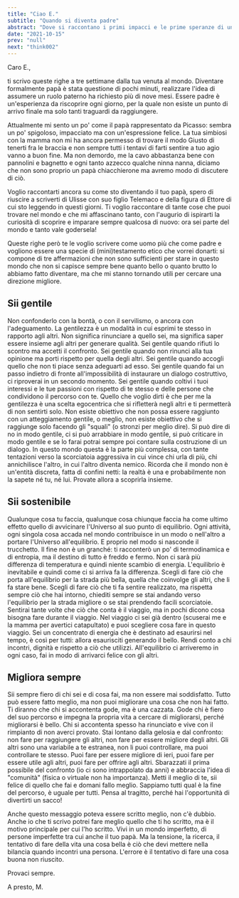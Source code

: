 ```yaml
---
title: "Ciao E."
subtitle: "Quando si diventa padre"
abstract: "Dove si raccontano i primi impacci e le prime speranze di un neo papà."
date: "2021-10-15"
prev: "null"
next: "think002"
---
```


Caro E.,

ti scrivo queste righe a tre settimane dalla tua venuta al mondo.
Diventare formalmente papà è stata questione di pochi minuti, realizzare l'idea di assumere un ruolo paterno ha richiesto più di nove mesi.
Essere padre è un'esperienza da riscoprire ogni giorno, per la quale non esiste un punto di arrivo finale ma solo tanti traguardi da raggiungere.

Attualmente mi sento un po' come il papà rappresentato da Picasso: sembra un po' spigoloso, impacciato ma con un'espressione felice. La tua simbiosi
con la mamma non mi ha ancora permesso di trovare il modo Giusto di tenerti fra le braccia e non sempre tutti i tentavi di farti sentire a tuo agio vanno a buon fine. Ma non demordo, me la cavo abbastanza bene con pannolini e bagnetto e ogni tanto azzecco qualche ninna nanna, diciamo che non sono proprio un papà chiacchierone ma avremo modo di discutere di ciò.

Voglio raccontarti ancora su come sto diventando il tuo papà, spero di riuscire a scriverti di Ulisse con suo figlio Telemaco e della figura di Ettore di cui sto leggendo in questi giorni. Ti voglio raccontare di tante cose che puoi trovare nel mondo e che mi affascinano tanto, con l'augurio di ispirarti la curiosità di scoprire e imparare sempre qualcosa di nuovo: ora sei parte del mondo e tanto vale godersela!

Queste righe però te le voglio scrivere come uomo più che come padre e vogliono essere una specie di (mini)testamento etico che vorrei donarti: si compone di tre 
affermazioni che non sono sufficienti per stare in questo mondo che non si capisce sempre bene quanto bello o quanto brutto lo abbiamo fatto diventare, ma che mi stanno 
tornando utili per cercare una direzione migliore.

## Sii gentile

Non confonderlo con la bontà, o con il servilismo, o ancora con l'adeguamento. La gentilezza è un modalità in cui esprimi te stesso in rapporto agli altri. Non significa rinunciare a quello sei, ma significa saper essere insieme agli altri per generare qualità.
Sei gentile quando rifiuti lo scontro ma accetti il confronto. Sei gentile quando non rinunci alla tua opinione ma porti rispetto per quella degli altri. Sei gentile quando accogli quello che non ti piace senza adeguarti ad esso. Sei gentile quando fai un passo indietro di fronte all'impossibilità di instaurare un dialogo costruttivo, ci riproverai in un secondo momento. Sei gentile quando coltivi i tuoi interessi e le tue passioni con rispetto di te stesso e delle persone che condividono il percorso con te.
Quello che voglio dirti è che per me la gentilezza è una scelta egocentrica che si rifletterà negli altri e ti permetterà di non sentirti solo.
Non esiste obiettivo che non possa essere raggiunto con un atteggiamento gentile, o meglio, non esiste obiettivo che si raggiunge solo facendo gli "squali" (o stronzi per meglio dire).
Si può dire di no in modo gentile, ci si può arrabbiare in modo gentile, si può criticare in modo gentile e se lo farai potrai sempre poi contare sulla costruzione di un dialogo. In questo mondo questa è la parte più complessa, con tante tentazioni verso la scorciatoia aggressiva in cui vince chi urla di più, chi annichilisce l'altro, in cui l'altro diventa nemico. Ricorda che il mondo non è un'entità discreta, fatta di confini netti: la realtà è una e probabilmente non la sapete né tu, né lui. Provate allora a scoprirla insieme.

## Sii sostenibile

Qualunque cosa tu faccia, qualunque cosa chiunque faccia ha come ultimo effetto quello di avvicinare l'Universo al suo punto di equilibrio. Ogni attività, ogni singola cosa accada nel mondo contribuisce in un modo o nell'altro a portare l'Universo all'equilibrio. E proprio nel modo si nasconde il trucchetto. Il fine non è un granché: ti racconterò un po' di termodinamica e di entropia, ma il destino di tutto è freddo e fermo. Non ci sarà più differenza di temperatura e quindi niente scambio di energia. L'equilibrio è inevitabile e quindi come ci si arriva fa la differenza.
Scegli di fare ciò che porta all'equilibrio per la strada più bella, quella che coinvolge gli altri, che li fa stare bene. Scegli di fare ciò che ti fa sentire realizzato, ma rispetta sempre ciò che hai intorno, chiediti sempre se stai andando verso l'equilibrio per la strada migliore o se stai prendendo facili scorciatoie.
Sentirai tante volte che ciò che conta è il viaggio, ma in pochi dicono cosa bisogna fare durante il viaggio. Nel viaggio ci sei già dentro (scuserai me e la mamma per avertici catapultato) e puoi scegliere cosa fare in questo viaggio. Sei un concentrato di energia che è destinato ad esaurirsi nel tempo, è così per tutti: allora esaurisciti generando il bello. Rendi conto a chi incontri, dignità e rispetto a ciò che utilizzi.
All'equilibrio ci arriveremo in ogni caso, fai in modo di arrivarci felice con gli altri. 

## Migliora sempre

Sii sempre fiero di chi sei e di cosa fai, ma non essere mai soddisfatto. Tutto può essere fatto meglio, ma non puoi migliorare una cosa che non hai fatto. Ti diranno che chi si accontenta gode, ma è una cazzata. Gode chi è fiero del suo percorso e impegna la propria vita a cercare di migliorarsi, perché migliorarsi è bello. Chi si accontenta spesso ha rinunciato e vive con il rimpianto di non averci provato. 
Stai lontano dalla gelosia e dal confronto: non fare per raggiungere gli altri, non fare per essere migliore degli altri. Gli altri sono una variabile a te estranea, non li puoi controllare, ma puoi controllare te stesso. Puoi fare per essere migliore di ieri, puoi fare per essere utile agli altri, puoi fare per offrire agli altri. Sbarazzati il prima possibile del confronto (io ci sono intrappolato da anni) e abbraccia l'idea di "comunità" (fisica o virtuale non ha importanza). Metti il meglio di te, sii felice di quello che fai e domani fallo meglio.
Sappiamo tutti qual è la fine del percorso, è uguale per tutti. Pensa al tragitto, perché hai l'opportunità di divertirti un sacco!

Anche questo messaggio poteva essere scritto meglio, non c'è dubbio. Anche io che ti scrivo potrei fare meglio quello che ti ho scritto, ma è il motivo principale per cui l'ho scritto. Vivi in un mondo imperfetto, di persone imperfette tra cui anche il tuo papà. Ma la tensione, la ricerca, il tentativo di fare della vita una cosa bella è ciò che devi mettere nella bilancia quando incontri una persona. L'errore è il tentativo di fare una cosa buona non riuscito.

Provaci sempre.

A presto,
M.